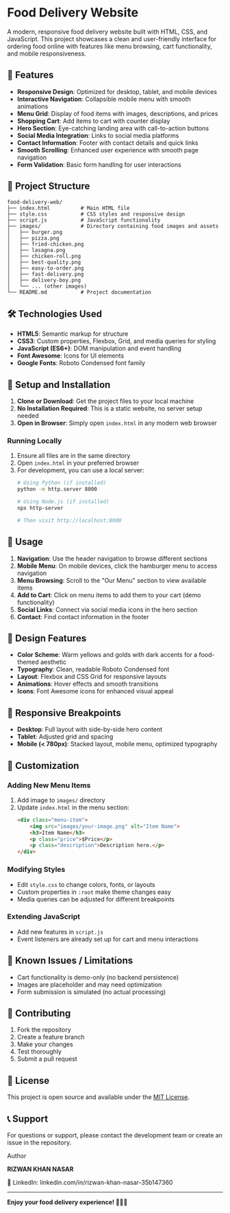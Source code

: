 # Food Delivery Website

A modern, responsive food delivery website built with HTML, CSS, and JavaScript. This project showcases a clean and user-friendly interface for ordering food online with features like menu browsing, cart functionality, and mobile responsiveness.

## 🚀 Features

- **Responsive Design**: Optimized for desktop, tablet, and mobile devices
- **Interactive Navigation**: Collapsible mobile menu with smooth animations
- **Menu Grid**: Display of food items with images, descriptions, and prices
- **Shopping Cart**: Add items to cart with counter display
- **Hero Section**: Eye-catching landing area with call-to-action buttons
- **Social Media Integration**: Links to social media platforms
- **Contact Information**: Footer with contact details and quick links
- **Smooth Scrolling**: Enhanced user experience with smooth page navigation
- **Form Validation**: Basic form handling for user interactions

## 📁 Project Structure

```
food-delivery-web/
├── index.html          # Main HTML file
├── style.css           # CSS styles and responsive design
├── script.js           # JavaScript functionality
├── images/             # Directory containing food images and assets
│   ├── burger.png
│   ├── pizza.png
│   ├── fried-chicken.png
│   ├── lasagna.png
│   ├── chicken-roll.png
│   ├── best-quality.png
│   ├── easy-to-order.png
│   ├── fast-delivery.png
│   ├── delivery-boy.png
│   └── ... (other images)
└── README.md           # Project documentation
```

## 🛠️ Technologies Used

- **HTML5**: Semantic markup for structure
- **CSS3**: Custom properties, Flexbox, Grid, and media queries for styling
- **JavaScript (ES6+)**: DOM manipulation and event handling
- **Font Awesome**: Icons for UI elements
- **Google Fonts**: Roboto Condensed font family

## 🚀 Setup and Installation

1. **Clone or Download**: Get the project files to your local machine
2. **No Installation Required**: This is a static website, no server setup needed
3. **Open in Browser**: Simply open `index.html` in any modern web browser

### Running Locally

1. Ensure all files are in the same directory
2. Open `index.html` in your preferred browser
3. For development, you can use a local server:
   ```bash
   # Using Python (if installed)
   python -m http.server 8000

   # Using Node.js (if installed)
   npx http-server

   # Then visit http://localhost:8000
   ```

## 🎯 Usage

1. **Navigation**: Use the header navigation to browse different sections
2. **Mobile Menu**: On mobile devices, click the hamburger menu to access navigation
3. **Menu Browsing**: Scroll to the "Our Menu" section to view available items
4. **Add to Cart**: Click on menu items to add them to your cart (demo functionality)
5. **Social Links**: Connect via social media icons in the hero section
6. **Contact**: Find contact information in the footer

## 🎨 Design Features

- **Color Scheme**: Warm yellows and golds with dark accents for a food-themed aesthetic
- **Typography**: Clean, readable Roboto Condensed font
- **Layout**: Flexbox and CSS Grid for responsive layouts
- **Animations**: Hover effects and smooth transitions
- **Icons**: Font Awesome icons for enhanced visual appeal

## 📱 Responsive Breakpoints

- **Desktop**: Full layout with side-by-side hero content
- **Tablet**: Adjusted grid and spacing
- **Mobile (< 780px)**: Stacked layout, mobile menu, optimized typography

## 🔧 Customization

### Adding New Menu Items

1. Add image to `images/` directory
2. Update `index.html` in the menu section:
   ```html
   <div class="menu-item">
       <img src="images/your-image.png" alt="Item Name">
       <h3>Item Name</h3>
       <p class="price">$Price</p>
       <p class="description">Description here.</p>
   </div>
   ```

### Modifying Styles

- Edit `style.css` to change colors, fonts, or layouts
- Custom properties in `:root` make theme changes easy
- Media queries can be adjusted for different breakpoints

### Extending JavaScript

- Add new features in `script.js`
- Event listeners are already set up for cart and menu interactions

## 🐛 Known Issues / Limitations

- Cart functionality is demo-only (no backend persistence)
- Images are placeholder and may need optimization
- Form submission is simulated (no actual processing)

## 🤝 Contributing

1. Fork the repository
2. Create a feature branch
3. Make your changes
4. Test thoroughly
5. Submit a pull request

## 📄 License

This project is open source and available under the [MIT License](LICENSE).

## 📞 Support

For questions or support, please contact the development team or create an issue in the repository.

Author

**RIZWAN KHAN NASAR**

💼 LinkedIn: linkedin.com/in/rizwan-khan-nasar-35b147360

---

**Enjoy your food delivery experience! 🍕🍔🥗**
